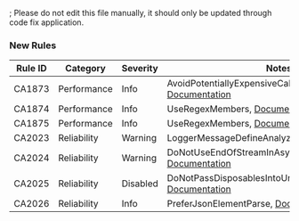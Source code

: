 ; Please do not edit this file manually, it should only be updated through code fix application.

### New Rules

Rule ID | Category | Severity | Notes
--------|----------|----------|-------
CA1873 | Performance | Info | AvoidPotentiallyExpensiveCallWhenLoggingAnalyzer, [Documentation](https://learn.microsoft.com/dotnet/fundamentals/code-analysis/quality-rules/ca1873)
CA1874 | Performance | Info | UseRegexMembers, [Documentation](https://learn.microsoft.com/dotnet/fundamentals/code-analysis/quality-rules/ca1874)
CA1875 | Performance | Info | UseRegexMembers, [Documentation](https://learn.microsoft.com/dotnet/fundamentals/code-analysis/quality-rules/ca1875)
CA2023 | Reliability | Warning | LoggerMessageDefineAnalyzer, [Documentation](https://learn.microsoft.com/dotnet/fundamentals/code-analysis/quality-rules/ca2023)
CA2024 | Reliability | Warning | DoNotUseEndOfStreamInAsyncMethods, [Documentation](https://learn.microsoft.com/dotnet/fundamentals/code-analysis/quality-rules/ca2024)
CA2025 | Reliability | Disabled | DoNotPassDisposablesIntoUnawaitedTasksAnalyzer, [Documentation](https://learn.microsoft.com/dotnet/fundamentals/code-analysis/quality-rules/ca2025)
CA2026 | Reliability | Info | PreferJsonElementParse, [Documentation](https://learn.microsoft.com/dotnet/fundamentals/code-analysis/quality-rules/ca2026)
